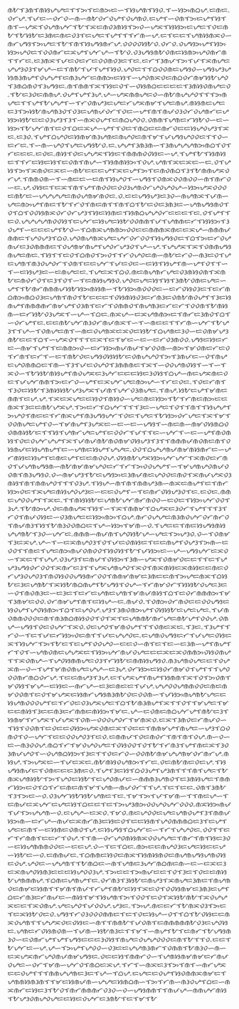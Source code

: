 ᜈᜀᜎᜂᜈᜎᜈᜐᜌᜌᜇᜎᜎᜅᜎᜇᜈᜅᜇᜑᜎᜐᜌᜈᜎᜐᜏۦᜎᜑᜐᜅᜈᜊᜌۦᜇᜈᜇۦᜏᜆᜌۦᜎᜉᜇᜑᜏᜆᜏᜑᜈᜑᜈᜀᜏᜆᜏᜌᜎᜏᜌᜈᜏۦᜇᜌᜎᜑᜏᜈᜎᜅᜇᜌᜎᜐᜎᜈᜎᜑᜌᜁᜎᜏᜌᜈᜌᜆᜎᜀᜎᜁᜇᜈᜏᜂᜈᜐᜎᜅᜏᜑᜌᜁᜎᜐᜐᜅᜇᜌᜇᜎᜏᜇᜈᜀᜎᜀᜐᜀᜇᜂᜈᜇᜈᜇᜏᜂᜎᜇᜌᜇᜎᜌᜎᜎᜎᜆᜈᜑᜌۦᜇᜎᜇᜇᜎᜌᜈᜐᜈᜁᜏᜑᜈᜆᜌᜐᜎᜅᜌᜇᜎᜀᜎᜈᜎᜐᜌᜐᜈᜆᜌۦᜏᜏᜏᜏᜐᜀᜏۦᜏᜆᜏۦᜏᜌᜐᜅᜌᜎᜐᜅᜐᜅᜌᜏᜇᜎᜏᜏᜈᜆᜇᜁᜌᜎᜌᜆᜌᜑᜎᜀᜏۦᜏᜂᜌᜐᜈᜀᜏᜈᜇᜐᜈᜅᜌᜏᜈᜆᜈᜎᜎᜆᜇۦᜇᜂᜈᜁᜎᜉᜇᜏᜇᜆᜇᜏᜏᜈᜏᜂᜇᜎᜇۦᜇᜆᜎᜂᜈᜉᜎᜅᜎᜉᜎᜁᜈᜌᜇᜌᜌᜂᜏᜂᜎᜋᜌᜑᜇᜎᜈᜀᜎᜉᜎᜌᜎᜐᜏۦᜌᜏᜇᜎᜎᜊᜏᜏᜈᜇᜌᜐᜏᜑᜌᜐᜌᜂᜌᜐᜈᜂᜈᜌᜎᜏᜌᜌᜎᜇᜈᜂᜌᜆᜇᜈᜈᜅᜇᜐᜎᜑᜌᜏᜈᜁᜏᜇᜈᜊᜏᜆᜈᜋᜐᜀᜌᜏᜎᜂᜈᜊᜈᜏᜎᜂᜌᜐᜇۦᜈᜎᜈᜈᜎᜁᜎᜐᜇᜏᜎᜑᜏᜐᜈᜊᜇᜇᜇᜇᜎᜂᜈᜐᜏᜈᜌᜇᜏۦᜎᜀᜇᜂᜏᜇᜈᜈᜌۦᜏᜌᜎᜌᜎᜂᜌۦᜌᜑᜌᜁᜈᜈᜌᜇᜏᜑᜈᜀᜈᜌᜌᜏᜎᜎᜎᜅᜈᜌᜇᜎᜎᜌᜎᜀᜌᜌᜎᜑᜎᜆᜏᜈᜌᜂᜇᜌᜇᜆᜌᜁᜈᜋᜎᜌᜇᜈᜌۦᜈᜐᜈᜇᜌᜇᜇᜂᜎᜅᜐᜀᜈᜌᜈᜂᜏᜎᜏᜂᜇᜌᜈᜉᜏᜆᜎᜏᜇᜑᜌᜎᜈᜎᜈᜉᜏᜂᜏᜆᜏᜌᜈᜆᜇᜌᜐᜅᜐᜀᜇᜇᜏᜂᜌᜂᜎᜂᜎᜑᜈᜁᜏᜌᜎᜇᜈᜊᜌᜏᜏۦᜏᜈᜈᜎᜌᜈᜇᜆᜐᜀᜏᜑᜇᜑᜐᜅᜎᜀᜌᜆᜈᜎᜇᜏᜎᜊᜇᜁᜌᜑᜌᜎᜎᜏᜇᜎᜈᜊᜇᜇᜈᜆᜏᜇᜇᜐᜌᜏᜌᜂᜎᜁᜇۦᜇᜂᜏۦᜎᜌᜎᜊᜌᜏᜇᜐᜈᜋᜈᜂᜌᜈᜇᜈᜌᜏᜇᜈᜎᜋᜎᜉᜌᜐᜌᜏᜏᜇᜎᜎᜏᜑᜇᜆᜇۦᜎᜑᜈᜑᜌᜏᜎᜌᜇᜌᜐᜀᜏۦᜇۦᜌᜌᜎᜂᜈᜂᜈᜑᜎᜂᜈᜌᜌᜌᜈᜅᜈᜊᜎᜏᜎᜆᜇᜇᜇۦᜇᜏᜇۦᜈᜐᜎᜏᜇᜌᜌᜁᜎᜐᜇᜎᜈᜈᜈᜏᜏᜐᜇᜑᜌۦᜎᜌᜎᜀᜎᜐᜈᜐᜇᜎᜎᜆᜇᜐᜇᜐᜎᜇᜏᜈᜎᜈᜌᜑᜎᜐᜈᜈᜐᜅᜎᜏᜌۦᜌᜈᜎᜁᜇᜁᜇᜑᜇۦᜏᜎᜌᜐᜎᜅᜎᜁᜈᜏᜇᜁᜇᜑᜈᜀᜇᜇᜇᜌᜎᜁᜇᜌᜎᜅᜎᜇᜈᜏᜈᜊᜎᜂᜎᜀᜈᜈᜌᜁᜏᜆᜌۦᜎᜈᜈᜏᜈᜑᜎᜑᜈᜇᜇᜑᜇᜈᜎᜐᜌᜏᜎᜑᜌᜐᜎᜏᜈᜁᜏᜏᜈᜏᜏᜑᜈᜎᜈᜆᜏᜑᜇۦᜌۦᜏᜐᜇᜎᜇᜁᜎᜈᜎᜌᜎᜈᜏᜏᜇᜏᜏᜂᜌᜈᜏᜆᜌᜏᜌᜏᜌᜑᜐᜅᜌᜁᜏᜏᜏᜇᜈᜀᜇᜑᜌᜌᜌᜌᜇᜈᜏᜌᜈᜋᜈᜏᜇۦᜏۦᜇᜇᜌᜐᜌᜂᜇᜂᜏᜑᜈᜌᜈᜁᜎᜉᜈᜑᜌᜇᜈᜅᜌᜎᜈᜇᜎᜀᜎᜆᜏᜎᜈᜇᜈᜎᜎᜈᜎᜊᜎᜀᜇᜏᜇᜂᜈᜂᜇᜑᜌᜈᜌᜐᜈᜏᜎᜏᜎᜊᜎᜏᜏᜐᜈᜁᜏᜆᜏᜆᜌᜂᜎᜐᜇᜐᜈᜇᜎᜐᜈᜊᜌᜌᜏᜆᜇᜇᜇᜎᜇۦᜏᜎᜌᜎᜎᜇᜏۦᜌᜌᜌᜌᜈᜏᜏᜐᜎᜇᜌᜆᜇᜐᜌᜇᜐᜀᜏᜏᜈᜈᜎᜉᜎᜌᜈᜈᜇᜆᜎᜐᜐᜅᜎᜂᜏᜌᜎᜑᜇᜇᜇᜌᜎᜀᜏᜑᜎᜊᜈᜁᜌᜈᜈᜅᜏᜏᜇᜇᜈᜈᜈᜁᜈᜇᜇᜁᜌᜑᜈᜈᜈᜉᜈᜈᜇᜎᜌᜏᜌᜂᜎᜊᜏۦᜌᜏᜈᜌᜈᜁᜌᜇᜌᜆᜏᜆᜏᜏᜎᜐᜌᜐᜏᜇᜎᜊᜎᜅᜇᜆᜏᜌᜈᜉᜇᜂᜏᜈᜈᜈᜇᜎᜏᜌᜈᜋᜈᜌᜎᜌᜏᜆᜌᜂᜏᜎᜌᜑᜌۦᜎᜌᜌᜁᜎᜁᜎᜏᜈᜈᜌᜐᜈᜌᜇᜈᜇۦᜎᜐᜎᜎᜇᜏᜎᜊᜈᜏᜎᜅᜏᜎᜎᜆᜏᜌᜏᜇᜈᜑᜈᜀᜇᜆᜏᜑᜈᜂᜇᜏᜎᜌᜇᜌᜈᜎᜈᜂᜏᜌᜏᜆᜎᜏᜈᜎᜇᜇᜌᜆᜎᜉᜇᜏᜇᜑᜇᜐᜎᜐᜌᜎᜈᜑᜌᜎᜏᜎᜎᜑᜎᜑᜇᜐᜌᜂᜇᜑᜇᜈᜌᜇᜇۦᜎᜌᜇᜁᜎᜊᜏۦᜈᜇᜈᜌᜈᜆᜌᜇᜏᜂᜈᜐᜏᜈᜎᜁᜈᜀᜇᜈᜏᜆᜏᜎᜇᜂᜎᜏᜎᜑᜎᜇᜈᜐᜌᜐᜏۦᜌᜏᜇᜌᜇᜐᜎᜐᜎᜂᜈᜀᜏᜈᜇᜌᜇᜑᜌᜎᜎᜀᜈᜆᜈᜈᜈᜉᜐᜀᜐᜅᜈᜐᜈᜑᜎᜀᜐᜅᜈᜏᜏᜏᜇᜑᜇᜆᜏᜐᜏᜂᜇᜎᜇᜆᜈᜊᜈᜅᜈᜊᜏᜂᜇᜌᜈᜎᜈᜏᜎᜀᜇᜇᜇᜎᜏᜐᜈᜐᜏᜂᜇᜆᜈᜂᜇᜏᜈᜀᜈᜏᜌᜎᜎᜂᜇᜐᜈᜌᜎᜈᜈᜈᜈᜆᜈᜋᜌᜎᜏᜂᜈᜎᜇᜆᜎᜏᜈᜈᜏᜎᜈᜌᜈᜂᜇᜆᜇᜆᜎᜏᜏᜈᜎᜀᜈᜐᜈᜑᜇᜆᜐᜀᜏᜂᜌᜁᜎᜑᜌᜑᜎᜊᜇۦᜈᜁᜌᜑᜇᜁᜌᜈᜈᜅᜇᜎᜈᜆᜇᜂᜈᜏᜎᜊᜎᜑᜏᜆᜌᜎᜇۦᜇᜇᜈᜀᜌᜆᜈᜂᜏᜆᜈᜉᜈᜁᜎᜑᜎᜑᜈᜇᜇᜎᜎᜆᜈᜑᜌᜆᜎᜀᜌᜂᜎᜎᜌᜑᜎᜏᜈᜌᜇᜈᜎᜑᜈᜇᜏᜌᜈᜁᜇᜁᜏᜇᜐᜀᜎᜊᜌᜈᜇᜂᜏᜑᜇᜏᜈᜋᜌᜂᜈᜀᜇᜇᜎᜊᜎᜑᜌᜁᜏᜎᜎᜎᜇᜁᜎᜇᜎᜋᜇᜑᜇᜑᜇᜆᜏᜂᜈᜏᜏۦᜌᜐᜇᜐᜇᜆᜇᜑᜈᜋᜎᜌᜎᜎᜇᜈᜈᜅᜏᜑᜇᜆᜐᜅᜈᜉᜈᜉᜎᜋᜏᜏᜈᜑᜈᜅᜎᜋᜏᜈᜇᜆᜇᜏᜎᜆᜈᜎᜇᜆᜎᜑᜇᜎᜈᜀᜏᜇᜌᜐᜏᜐᜐᜀᜇᜏᜈᜌᜌᜏᜎᜅᜎᜂᜈᜉᜇᜑᜏᜎᜈᜌᜇᜌᜏᜈᜈᜊᜇᜎᜈᜑᜎᜂᜎᜉᜇᜏᜌᜏᜎᜂᜈᜈᜈᜇᜎᜁᜎᜑᜏᜏᜌᜈᜏᜐᜎᜑᜎᜑᜎᜁᜏᜑᜎᜀᜐᜀᜈᜐᜌᜎᜈᜏᜌᜁᜇᜂᜌᜆᜇᜇᜇᜐᜇᜂᜏᜐᜎᜊᜌᜑᜈᜇᜌᜁᜈᜇᜏᜇᜎᜉᜌᜆᜈᜈᜎᜅᜇᜆᜏᜑᜌᜎᜇᜁᜌᜆᜌᜇᜈᜅᜌᜑᜎᜆᜇᜏᜇۦᜎᜏᜇᜆᜈᜎᜎᜂᜏᜇᜐᜀᜎᜂᜈᜐᜐᜀᜌᜂᜌᜁᜎᜉᜈᜎᜌᜆᜏᜂᜈᜌᜇۦᜎᜈᜌۦᜐᜀᜇᜌᜎᜋᜈᜇᜈᜈᜎᜇᜌۦᜌۦᜎᜁᜇᜁᜌᜇᜇᜐᜏᜎᜈᜐᜏᜑᜌᜇᜈᜇᜐᜅᜎᜀᜎᜆᜈᜇᜈᜅᜇᜇᜈᜁᜎᜂᜇᜇᜈᜀᜌᜁᜌۦᜎᜅᜇᜆᜎᜊᜌᜆᜎᜎᜎᜂᜇᜑᜌᜇᜎᜏᜎᜎᜈᜎᜎᜐᜌᜌᜎᜅᜌᜏᜎᜈᜇᜇᜎᜆᜈᜁᜌᜎᜈᜂᜌᜐᜌᜆᜎᜏᜇᜎᜌᜇᜎᜀᜐᜅᜏᜆᜌᜇᜎᜁᜎᜋᜎᜏᜏᜈᜌᜇᜌᜎᜏᜑᜎᜋᜈᜌᜎᜂᜌᜁᜇᜑᜇᜑᜇᜑᜌᜐᜎᜑᜈᜇᜈᜑᜈᜋᜏᜐᜈᜊᜏᜏᜈᜈᜐᜀᜇᜎᜎᜐᜎᜌᜈᜆᜌᜇᜌᜎᜇᜏᜏᜆᜎᜉᜎᜎᜇᜑᜌᜆᜎᜑᜇᜑᜌᜎᜈᜏᜈᜐᜎᜏᜇᜏᜌᜆᜌᜌᜎᜁᜎᜉᜈᜉᜈᜀᜈᜏᜈᜋᜏᜐᜌᜂᜎᜂᜎᜎᜈᜈᜈᜉᜈᜏᜈᜇᜈᜎᜏᜐᜈᜉᜇᜐᜌᜈᜌᜎᜇᜑᜌᜈᜇᜐᜌᜎᜌᜌᜇۦᜏᜏᜎᜊᜌᜌᜈᜉᜈᜋᜈᜐᜈᜆᜇᜑᜌᜆᜈᜐᜇᜐᜌᜎᜇᜈᜇᜌᜎᜇᜇᜈᜏᜏᜌۦᜏᜐᜈᜀᜌᜁᜐᜅᜌᜆᜌᜆᜎᜁᜈᜏᜇᜆᜈᜏᜎᜉᜌᜈᜌᜐᜈᜑᜈᜀᜈᜋᜈᜋᜌᜏᜇᜆᜎᜆᜎᜅᜏᜏᜌᜌᜎᜑᜎᜋᜌᜈᜌᜏᜈᜉᜏᜏᜈᜎᜈᜂᜌᜐᜏۦᜏᜑᜈᜋᜌᜂᜎᜀᜇᜌᜐᜅᜇᜂᜈᜉᜈᜇᜌᜏᜏᜇᜈᜏᜎᜁᜈᜉᜌᜁᜏᜂᜈᜐᜎᜈᜎᜈᜈᜌᜏᜎᜎᜎᜏᜂᜌۦᜎᜐᜌᜑᜈᜎᜈᜎᜈᜈᜌᜂᜈᜑᜈᜁᜇᜈᜌᜎᜇᜎᜈᜆᜐᜅᜏᜇᜎᜁᜌᜇᜈᜐᜌᜏᜌᜂᜇᜑᜇᜇᜏᜌᜎᜑᜎᜇᜈᜆᜏᜐᜌᜂᜏᜎᜇۦᜇᜏᜇۦᜈᜈᜇᜌᜏᜏᜌᜎᜎᜁᜇۦᜎᜎᜈᜐᜐᜀᜇᜌᜈᜀᜌᜆᜈᜆᜈᜏᜏᜑᜇᜏᜇᜎᜐᜅᜌᜆᜏᜏᜎᜂᜌۦᜎᜀᜈᜅᜌۦᜏᜇᜈᜈᜌᜁᜎᜐᜎᜑᜎᜁᜎᜈᜈᜋᜎᜊᜌᜁᜇᜂᜏᜆᜎᜌᜎᜎᜎᜂᜎᜆᜏᜎᜈᜉᜏᜐᜇᜑᜏᜂᜈᜌᜇᜇᜐᜅᜈᜅᜎᜊᜌۦᜈᜆᜏᜌᜌᜇᜈᜂᜈᜏᜌᜆᜏᜆᜈᜆᜏᜎᜈᜉᜈᜂᜎᜐᜎᜀᜈᜂᜏᜏᜈᜊᜇᜎᜌᜑᜐᜅᜎᜋᜈᜑᜏۦᜎᜌᜇᜇᜎᜈᜇᜐᜌᜐᜈᜐᜌᜌᜈᜀᜎᜂᜏᜑᜌᜆᜇۦᜈᜈᜈᜑᜈᜉᜈᜎᜌᜏᜐᜀᜌᜑᜌᜇᜎᜅᜌᜂᜏۦᜏᜑᜎᜏᜈᜋᜎᜂᜇᜁᜌۦᜌᜑᜎᜑᜇᜁᜈᜌᜏᜂᜎᜏᜎᜉᜇᜏᜈᜐᜇᜎᜇᜇᜈᜌᜎᜏᜌᜂᜎᜅᜈᜑᜇᜏᜏᜎᜎᜈᜇᜎᜌᜇᜈᜅᜈᜉᜏᜈᜏᜏᜎᜐᜏᜐᜎᜀᜎᜉᜐᜅᜇᜑᜌᜑᜌᜐᜌᜆᜇᜁᜏᜑᜎᜁᜇᜎᜎᜌᜌۦᜏᜂᜌᜂᜎᜇᜈᜉᜎᜏᜐᜅᜎᜂᜈᜑᜌᜁᜎᜏᜈᜋᜏᜇᜇᜎᜎᜇᜎᜌᜌᜂᜌᜐᜏᜆᜏᜏᜎᜁᜈᜆᜇᜂᜎᜎᜌᜁᜌᜈᜌᜏᜎᜁᜏᜎᜈᜁᜈᜐᜇᜁᜈᜐᜇᜇᜈᜇᜏᜆᜌᜂᜏᜌᜏᜂᜎᜈᜏᜐᜏᜏᜌᜐᜈᜆᜏᜏᜎᜈᜈᜋᜈᜋᜇᜂᜈᜇᜇᜈᜎᜅᜌᜇᜈᜁᜎᜊᜐᜀᜇᜂᜇᜌᜈᜀᜎᜁᜐᜀᜈᜊᜈᜌᜎᜀᜌᜐᜎᜏᜌᜑᜎᜆᜈᜋᜏᜆᜎᜐᜐᜀᜏᜌᜇᜂᜇᜑᜏᜎᜈᜏᜈᜂᜇᜑᜇᜂᜇᜎᜇᜆᜇᜌᜈᜇᜌᜈᜎᜋᜈᜉᜈᜐᜎᜊᜎᜇᜏᜆᜈᜈᜈᜅᜎᜋᜎᜂᜈᜋᜇᜏᜏۦᜏᜆᜈᜋᜌᜎᜈᜎᜇᜐᜌᜑᜇۦᜈᜉᜏۦᜎᜏᜈᜅᜏᜆᜈᜏᜇᜇᜏᜏᜌᜐᜇᜐᜏᜌᜎᜌᜏᜐᜈᜅᜎᜊᜎᜇᜌᜏᜌۦᜌᜂᜎᜂᜈᜏᜈᜅᜌᜎᜏᜐᜐᜀᜇᜌᜇᜌᜇۦᜎᜉᜈᜏᜈᜈᜏᜏᜏᜇᜈᜎᜈᜂᜈᜊᜈᜐᜏᜏᜎᜏᜎᜁᜎᜇᜌᜈᜈᜀᜈᜆᜌᜇᜈᜀᜌᜎᜏᜏᜌۦᜏᜈᜌᜑᜌᜐᜎᜏᜇᜏᜌᜆᜎᜁᜏۦᜏᜇᜌᜏᜎᜋᜈᜏᜌᜎᜎᜎᜏᜈᜇᜁᜇۦᜎᜂᜇۦᜎᜂᜌᜎᜎᜆᜏᜑᜎᜇᜎᜉᜇᜆᜐᜅᜏᜇᜈᜎᜎᜉᜇᜌᜌᜏᜇۦᜇᜌᜈᜏᜌᜐᜇᜆᜎᜉᜌᜇᜏᜐᜇᜁᜎᜐᜌᜆᜎᜅᜎᜀᜇᜎᜇᜌᜎᜏᜏᜌᜏᜑᜇᜇᜏᜑᜈᜎᜇᜎᜇᜑᜇᜂᜈᜑᜌᜎᜈᜌᜎᜆᜎᜏᜎᜑᜌᜈᜏᜈᜇᜌᜌᜁᜇᜎᜐᜅᜌᜆᜈᜉᜏᜌᜇᜇᜇᜁᜇᜁᜏᜈᜈᜅᜏᜐᜏᜈᜌᜎᜎᜁᜏᜈᜌᜑᜎᜌᜏᜐᜈᜈᜌᜇᜏᜂᜎᜆᜐᜀᜇᜈᜈᜐᜌᜐᜏۦᜈᜂᜌᜈᜏᜌᜇᜇᜎᜏᜌᜁᜈᜑᜏᜑᜎᜌᜎᜋᜈᜏᜈᜌᜇᜌᜌᜑᜇᜂᜌۦᜏᜆᜐᜅᜇᜐᜏᜆᜈᜋᜏᜎᜌᜎᜎᜎᜌᜏᜏᜏᜈᜆᜈᜊᜏᜆᜌۦᜎᜇᜇᜈᜌᜂᜎᜂᜌۦᜇᜎᜌᜁᜌᜎᜈᜌᜎᜐᜈᜈᜎᜁᜎᜏᜎᜅᜏᜈᜎᜋᜏᜐᜎᜋᜌᜑᜇᜐᜇᜑᜈᜆᜌᜑᜇᜂᜇᜈᜇᜇᜎᜉᜌۦᜌᜌᜏᜏᜌᜈᜈᜏᜏᜇᜈᜇᜈᜋᜏᜏᜈᜎᜇᜏᜎᜋᜌᜁᜇᜐᜈᜆᜌᜐᜈᜂᜈᜀᜏᜇᜏᜏᜈᜑᜎᜉᜐᜅᜈᜌᜈᜀᜌᜇᜇᜐᜌᜈᜏᜏᜏᜌᜎᜇᜎᜆᜏᜇᜏᜂᜌᜁᜌᜇᜎᜊᜎᜀᜈᜂᜈᜌᜎᜁᜎᜎᜏᜎᜎᜋᜌᜇᜎᜋᜇᜇᜈᜐᜎᜂᜇᜇᜈᜂᜇᜆᜈᜈᜇᜈᜐᜅᜎᜋᜇۦᜌᜑᜇᜏᜈᜇᜈᜊᜌᜆᜌᜎᜈᜀᜇᜂᜎᜐᜈᜋᜎᜆᜌᜁᜎᜉᜌᜁᜎᜏᜈᜑᜏᜏᜏᜌᜏᜆᜎᜋᜈᜁᜏۦᜇᜁᜎᜂᜈᜏᜇᜆᜈᜉᜏᜑᜎᜐᜎᜏᜏᜈᜎᜇᜏᜇᜇᜏᜐᜅᜌᜁᜏᜈᜇᜁᜎᜏᜇᜇᜎᜈᜈᜋᜌᜎᜈᜌᜇᜑᜌᜂᜎᜊᜏᜈᜏᜎᜏᜑᜌᜆᜎᜇᜇᜏᜏᜌᜏᜂᜎᜇᜏۦᜇᜈᜈᜉᜎᜏᜇᜈᜏᜆᜎᜈᜎᜈᜎᜏᜌۦᜈᜑᜏᜑᜇᜑᜈᜂᜏᜏᜌۦᜈᜊᜎᜆᜎᜋᜏᜌᜏᜌᜇᜎᜏᜐᜏᜏᜎᜏᜎᜀᜎᜆᜈᜂᜎᜌᜎᜈᜇᜁᜎᜂᜏᜂᜈᜉᜌᜏᜎᜑᜏᜌᜈᜊᜐᜅᜎᜂᜇᜎᜎᜏᜇᜆᜏᜑᜏᜏᜈᜀᜈᜋᜌᜌᜈᜋᜏᜆᜈᜆᜌۦᜈᜐᜌۦᜎᜅᜌᜁᜇᜑᜎᜉᜇᜁᜇۦᜈᜀᜈᜐᜏᜌᜈᜅᜎᜆᜇۦᜏᜇᜈᜀᜈᜇᜏᜇᜌۦᜎᜐᜌᜐᜈᜉᜇᜎᜏᜈᜇᜇᜇᜂᜈᜇᜏۦᜎᜌᜎᜂᜇᜐᜎᜊᜏᜂᜌᜎᜌᜂᜈᜎᜎᜎᜈᜎᜌᜇᜎᜀᜈᜁᜌᜈᜐᜀᜎᜅᜎᜌᜏᜇᜐᜀᜎᜇᜌᜏᜈᜉᜇᜑᜈᜈᜈᜂᜌᜈᜏᜎᜇᜂᜈᜐᜌᜇᜎᜈᜈᜆᜐᜅᜇᜏᜎᜊᜎᜆᜇᜈᜇᜈᜎᜋᜎᜌᜈᜑᜈᜉᜏᜆᜎᜎᜌۦᜎᜇᜎᜇᜇۦᜏᜈᜎᜂᜈᜀᜎᜂᜎᜅᜇᜑᜏۦᜏᜂᜌᜆᜐᜀᜐᜀᜌᜈᜇᜎᜇۦᜎᜋᜎᜅᜎᜉᜎᜋᜈᜑᜎᜎᜈᜇᜌᜑᜎᜇᜈᜉᜇᜁᜌᜆᜇᜌᜇᜐᜎᜊᜇᜇᜎᜇᜎᜅᜌᜂᜈᜅᜏᜏᜌᜏᜌᜆᜏᜏᜏۦᜈᜁᜐᜅᜈᜉᜎᜉᜎᜅᜌᜌᜈᜑᜏۦᜇᜌᜌᜑᜇᜁᜏۦᜎᜋᜏۦᜈᜇᜌᜏᜏᜇᜌᜇᜌᜈᜏᜌᜎᜂᜎᜈᜈᜉᜐᜅᜈᜑᜇᜆᜌᜑᜈᜉᜇᜁᜈᜆᜈᜂᜇᜐᜇᜏᜎᜇᜇᜐᜈᜎᜌᜏᜈᜈᜈᜊᜇᜂᜎᜇᜌᜎᜌᜇᜇᜈᜎᜑᜇᜐᜈᜇᜏᜈᜏᜎᜌۦᜇᜐᜌᜐᜎᜊᜌᜆᜇᜑᜎᜆᜎᜌᜌᜏᜇۦᜏᜏᜎᜎᜇᜆᜎᜆᜈᜈᜎᜇᜇᜆᜎᜏᜌۦᜎᜎᜈᜑᜏᜆᜌᜏᜈᜐᜈᜁᜏᜏᜌᜌᜇᜎᜈᜆᜎᜈᜎᜐᜇᜂᜏᜑᜇᜐᜌᜈᜈᜈᜏᜏᜇᜑᜇᜇᜌۦᜏᜑᜎᜇᜎᜊᜇۦᜈᜅᜇᜇᜈᜌᜏᜂᜇᜌᜇᜐᜇᜇᜌᜑᜐᜀᜇᜑᜏۦᜇᜈᜈᜉᜇۦᜎᜊᜈᜈᜇᜐᜏᜇᜈᜁᜎᜐᜈᜐᜈᜏᜇᜈᜌᜈᜌᜐᜌᜈᜏᜐᜇᜏᜌۦᜌᜏᜇᜑᜌᜌᜈᜎᜎᜀᜈᜊᜇᜑᜈᜎᜌᜈᜇᜂᜌᜆᜈᜊᜈᜇᜈᜑᜇᜑᜇᜁᜇᜂᜇᜁᜈᜌᜏᜐᜈᜂᜇᜇᜇᜐᜌᜏᜏᜂᜌۦᜎᜅᜇᜇᜎᜅᜈᜉᜇᜇᜎᜏᜎᜂᜇᜎᜏᜇᜇᜈᜐᜀᜌᜈᜈᜈᜌۦᜎᜊᜈᜇᜌᜈᜌᜎᜇۦᜏᜆᜈᜂᜎᜂᜐᜀᜇᜈᜌᜂᜎᜁᜈᜌᜇᜂᜈᜇᜎᜈᜌᜈᜏᜇᜈᜋᜇᜐᜈᜎᜎᜋᜈᜎᜈᜉᜎᜆᜌᜎᜈᜀᜇᜐᜎᜁᜇᜏᜎᜏᜏᜐᜈᜋᜇᜂᜈᜂᜇᜌᜎᜊᜇᜆᜈᜂᜇᜆᜈᜉᜇᜑᜈᜐᜎᜋᜎᜐᜌᜈᜎᜅᜎᜏᜏᜎᜇᜏᜎᜁᜐᜀᜈᜀᜎᜁᜏᜌᜌᜁᜇᜇᜎᜁᜏᜈᜌۦᜌᜇᜌᜏᜎᜉᜏᜏᜌۦᜌᜂᜇۦᜎᜅᜌۦᜈᜇᜇᜆᜎᜀᜈᜁᜏᜂᜎᜅᜇᜎᜇᜁᜐᜀᜏᜇᜏۦᜌᜐᜎᜆᜏᜂᜏᜏᜏᜈᜈᜇᜎᜇᜎᜏᜇᜐᜌᜑᜏᜎᜎᜊᜎᜀᜏᜐᜇᜇᜈᜁᜏᜌᜈᜎᜎᜌᜌᜁᜏᜇᜏᜐᜇᜑᜈᜎᜎᜈᜈᜀᜎᜉᜏᜈᜎᜇᜈᜈᜈᜈᜈᜀᜏᜂᜇᜌᜏᜐᜇۦᜌᜈᜇᜆᜏᜐᜈᜏᜈᜑᜎᜉᜈᜑᜐᜀᜈᜂᜇᜎᜎᜋᜎᜑᜈᜌᜎᜀᜎᜇᜈᜆᜎᜀᜌᜐᜈᜂᜏᜑᜇᜏᜈᜆᜌᜎᜌᜎᜌᜐᜇᜇᜇᜂᜏᜐᜎᜈᜌᜇᜏᜌᜌᜏᜏᜏᜇᜈᜎᜀᜎᜎᜏۦᜇᜇᜎᜀᜌᜆᜇᜑᜌۦᜌᜑᜎᜅᜌᜎᜌᜏᜏᜑᜏᜂᜇᜇᜌᜌᜈᜂᜈᜆᜎᜏᜈᜈᜎᜀᜈᜂᜏᜑᜈᜑᜇᜁᜌᜁᜈᜆᜌᜏᜈᜉᜈᜋᜌᜐᜇۦᜏᜇᜇᜐᜎᜈᜈᜆᜏᜑᜎᜌᜈᜐᜈᜋᜈᜋᜇᜆᜈᜉᜏᜌᜇᜑᜏᜆᜎᜋᜈᜑᜌᜆᜏᜎᜈᜊᜇᜁᜌۦᜎᜆᜎᜑᜈᜁᜇᜂᜎᜅᜎᜈᜎᜑᜈᜆᜌᜁᜇᜇᜏᜌᜎᜎᜎᜈᜈᜌᜌᜈᜇᜂᜇᜎᜌᜑᜎᜊᜌۦᜇᜌᜇᜇᜏᜌᜎᜐᜏᜈᜈᜁᜈᜋᜇᜎᜌᜈᜈᜐᜈᜂᜈᜎᜎᜋᜇᜐᜈᜉᜈᜑᜌᜌᜇᜐᜈᜊᜈᜑᜎᜅᜎᜆᜈᜑᜈᜂᜏᜌᜎᜊᜇᜑᜈᜁᜈᜆᜇᜐᜇᜂᜎᜀᜏᜎᜈᜆᜈᜈᜈᜆᜏᜂᜏᜑᜏᜑᜌᜐᜈᜈᜎᜎᜈᜉᜌᜑᜈᜈᜌᜆᜈᜐᜎᜀᜌᜂᜏᜈᜌᜏᜌᜇᜇᜐᜇᜏᜌᜆᜇᜂᜈᜀᜎᜇᜎᜋᜎᜀ
